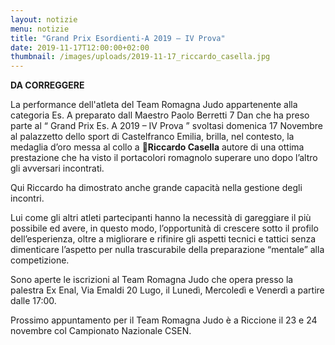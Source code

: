 ```yaml
---
layout: notizie
menu: notizie
title: "Grand Prix Esordienti-A 2019 – IV Prova"
date: 2019-11-17T12:00:00+02:00
thumbnail: /images/uploads/2019-11-17_riccardo_casella.jpg
---
```


**DA CORREGGERE**

La performance dell'atleta del Team Romagna Judo appartenente alla categoria Es. A preparato dall Maestro Paolo Berretti 7 Dan che ha  preso parte al “ Grand Prix Es. A 2019 – IV Prova ” svoltasi domenica 17 Novembre al palazzetto dello sport di Castelfranco Emilia, brilla, nel contesto, la medaglia d’oro messa al collo a  🥇**Riccardo Casella** autore di una ottima prestazione che ha visto il portacolori romagnolo superare uno dopo l’altro gli avversari incontrati.

Qui Riccardo ha dimostrato anche grande capacità nella gestione degli incontri.

Lui come gli altri atleti partecipanti hanno la necessità di gareggiare il più possibile ed avere, in questo modo, l’opportunità di crescere sotto il profilo dell’esperienza, oltre a migliorare e rifinire gli aspetti tecnici e tattici senza dimenticare l’aspetto per nulla trascurabile della preparazione “mentale” alla competizione.

Sono aperte le iscrizioni al Team Romagna Judo che opera presso la palestra Ex Enal, Via Emaldi 20 Lugo, il Lunedì, Mercoledì e Venerdì a partire dalle 17:00.

Prossimo appuntamento per il Team Romagna Judo è a Riccione il 23 e 24 novembre col Campionato Nazionale CSEN. 
